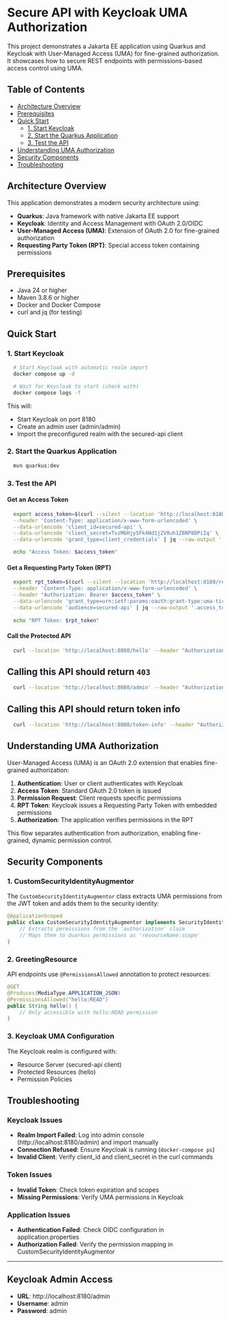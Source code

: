 # Secure API with Keycloak UMA Authorization

This project demonstrates a Jakarta EE application using Quarkus and Keycloak with User-Managed Access (UMA) for fine-grained authorization. It showcases how to secure REST endpoints with permissions-based access control using UMA.

## Table of Contents

- [Architecture Overview](#architecture-overview)
- [Prerequisites](#prerequisites)
- [Quick Start](#quick-start)
  - [1. Start Keycloak](#1-start-keycloak)
  - [2. Start the Quarkus Application](#2-start-the-quarkus-application)
  - [3. Test the API](#3-test-the-api)
- [Understanding UMA Authorization](#understanding-uma-authorization)
- [Security Components](#security-components)
- [Troubleshooting](#troubleshooting)

## Architecture Overview

This application demonstrates a modern security architecture using:

- **Quarkus**: Java framework with native Jakarta EE support
- **Keycloak**: Identity and Access Management with OAuth 2.0/OIDC
- **User-Managed Access (UMA)**: Extension of OAuth 2.0 for fine-grained authorization
- **Requesting Party Token (RPT)**: Special access token containing permissions

## Prerequisites

- Java 24 or higher
- Maven 3.8.6 or higher
- Docker and Docker Compose
- curl and jq (for testing)

## Quick Start

### 1. Start Keycloak

```bash
  # Start Keycloak with automatic realm import
  docker compose up -d

  # Wait for Keycloak to start (check with)
  docker compose logs -f
```

This will:
- Start Keycloak on port 8180
- Create an admin user (admin/admin)
- Import the preconfigured realm with the secured-api client

### 2. Start the Quarkus Application

```bash
  mvn quarkus:dev
```

### 3. Test the API

#### Get an Access Token

```bash
  export access_token=$(curl --silent --location 'http://localhost:8180/realms/devgurupk/protocol/openid-connect/token' \
  --header 'Content-Type: application/x-www-form-urlencoded' \
  --data-urlencode 'client_id=secured-api' \
  --data-urlencode 'client_secret=TvzMGHjySFk4Nd1jZV0uh1Z8NP8DPiIq' \
  --data-urlencode 'grant_type=client_credentials' | jq --raw-output '.access_token')

  echo "Access Token: $access_token"
```

#### Get a Requesting Party Token (RPT)

```bash
  export rpt_token=$(curl --silent --location 'http://localhost:8180/realms/devgurupk/protocol/openid-connect/token' \
  --header 'Content-Type: application/x-www-form-urlencoded' \
  --header "Authorization: Bearer $access_token" \
  --data-urlencode 'grant_type=urn:ietf:params:oauth:grant-type:uma-ticket' \
  --data-urlencode 'audience=secured-api' | jq --raw-output '.access_token')
  
  echo "RPT Token: $rpt_token"
```

#### Call the Protected API

```bash
  curl --location 'http://localhost:8080/hello' --header "Authorization: Bearer $rpt_token"
```

## Calling this API should return `403`
```bash
  curl --location 'http://localhost:8080/admin' --header "Authorization: Bearer $rpt_token"
```

## Calling this API should return token info
```bash
  curl --location 'http://localhost:8080/token-info' --header "Authorization: Bearer $rpt_token"
```

## Understanding UMA Authorization

User-Managed Access (UMA) is an OAuth 2.0 extension that enables fine-grained authorization:

1. **Authentication**: User or client authenticates with Keycloak
2. **Access Token**: Standard OAuth 2.0 token is issued
3. **Permission Request**: Client requests specific permissions
4. **RPT Token**: Keycloak issues a Requesting Party Token with embedded permissions
5. **Authorization**: The application verifies permissions in the RPT

This flow separates authentication from authorization, enabling fine-grained, dynamic permission control.

## Security Components

### 1. CustomSecurityIdentityAugmentor

The `CustomSecurityIdentityAugmentor` class extracts UMA permissions from the JWT token and adds them to the security identity:

```java
@ApplicationScoped
public class CustomSecurityIdentityAugmentor implements SecurityIdentityAugmentor {
    // Extracts permissions from the 'authorization' claim
    // Maps them to Quarkus permissions as 'resourceName:scope'
}
```

### 2. GreetingResource

API endpoints use `@PermissionsAllowed` annotation to protect resources:

```java
@GET
@Produces(MediaType.APPLICATION_JSON)
@PermissionsAllowed("hello:READ")
public String hello() {
    // Only accessible with hello:READ permission
}
```

### 3. Keycloak UMA Configuration

The Keycloak realm is configured with:

- Resource Server (secured-api client)
- Protected Resources (hello)
- Permission Policies

## Troubleshooting

### Keycloak Issues

- **Realm Import Failed**: Log into admin console (http://localhost:8180/admin) and import manually
- **Connection Refused**: Ensure Keycloak is running (`docker-compose ps`)
- **Invalid Client**: Verify client_id and client_secret in the curl commands

### Token Issues

- **Invalid Token**: Check token expiration and scopes
- **Missing Permissions**: Verify UMA permissions in Keycloak

### Application Issues

- **Authentication Failed**: Check OIDC configuration in application.properties
- **Authorization Failed**: Verify the permission mapping in CustomSecurityIdentityAugmentor

---

## Keycloak Admin Access

- **URL**: http://localhost:8180/admin
- **Username**: admin
- **Password**: admin